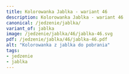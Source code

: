 ```yaml
---
title: Kolorowanka Jablka - wariant 46
description: Kolorowanka Jablka - wariant 46
canonical: /jedzenie/jablka/
variant_of: jablka
image: /jedzenie/jablka/46/jablka-46.svg
pdf: /jedzenie/jablka/46/jablka-46.pdf
alt: "Kolorowanka z jablka do pobrania"
tags:
- jedzenie
- jablka
---
```

